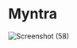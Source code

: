 # Myntra
![Screenshot (58)](https://user-images.githubusercontent.com/76590065/103434951-af6b7000-4b9b-11eb-8141-a9061fc599b6.png)
